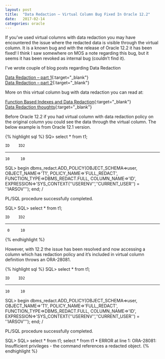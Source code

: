 ```yaml
---
layout: post
title:  "Data Redaction – Virtual Column Bug Fixed In Oracle 12.2"
date:   2017-02-14
categories: oracle
---
```


If you’ve used virtual columns with data redaction you may have encountered the issue where the redacted data is visible through the virtual column. It is a known bug and with the release of Oracle 12.2 it has been fixed! I think I saw somewhere on MOS a note regarding this bug, but it seems it has been revoked as internal bug (couldn’t find it).

I've wrote couple of blog posts regarding Data Redaction

[Data Redaction – part 1](https://iarsov.github.io/oracle/data-redaction-part-1.html){:target="_blank"}<br/>
[Data Redaction – part 2](https://iarsov.github.io/oracle/data-redaction-part-2.html){:target="_blank"}

More on this virtual column bug with data redaction you can read at:

[Function Based Indexes and Data Redaction](https://iarsov.github.io/oracle/function-based-indexes-and-data-redaction.html){:target="_blank"}<br/>
[Data Redaction thoughts](https://iarsov.github.io/oracle/data-redaction-thoughts.html){:target="_blank"}

Before Oracle 12.2 if you had virtual column with data redaction policy on the original column you could see the data through the virtual column.
The below example is from Oracle 12.1 version.

{% highlight sql %}
SQ> select * from t1;

    ID    ID2
---------- ----------
    10     10

SQL>  begin
    dbms_redact.ADD_POLICY(OBJECT_SCHEMA=>user,
    OBJECT_NAME=>'T1',
    POLICY_NAME=>'FULL_REDACT',
    FUNCTION_TYPE=>DBMS_REDACT.FULL,
    COLUMN_NAME=>'ID',
    EXPRESSION=>'SYS_CONTEXT(''USERENV'',''CURRENT_USER'') = ''IARSOV''');
end;
/

PL/SQL procedure successfully completed.

SQL>
SQL> select * from t1;

    ID    ID2
---------- ----------
     0     10
{% endhighlight %}

However, with 12.2 the issue has been resolved and now accessing a column which has redaction policy and it’s included in virtual column definition throws an ORA-28081.

{% highlight sql %}
SQL> select * from t1;

    ID    ID2
---------- ----------
    10     10

SQL>  begin
    dbms_redact.ADD_POLICY(OBJECT_SCHEMA=>user,
    OBJECT_NAME=>'T1',
    POLICY_NAME=>'FULL_REDACT',
    FUNCTION_TYPE=>DBMS_REDACT.FULL,
    COLUMN_NAME=>'ID',
    EXPRESSION=>'SYS_CONTEXT(''USERENV'',''CURRENT_USER'') = ''IARSOV''');
end;
/

PL/SQL procedure successfully completed.

SQL>
SQL> select * from t1;
select * from t1
*
ERROR at line 1:
ORA-28081: Insufficient privileges - the command references a redacted object.
{% endhighlight %}